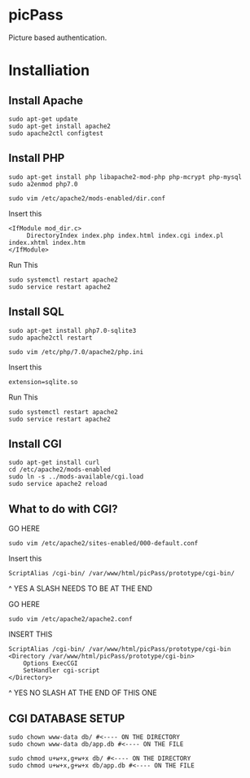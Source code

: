 # picPass
Picture based authentication.
# Installiation 

## Install Apache

<!--YOU MAY NOT NEED TO DO THIS STEP-->

<!--TRY RUNNING LOCALHOST FIRST SEE WHAT COMES UP-->

    sudo apt-get update
    sudo apt-get install apache2
    sudo apache2ctl configtest


## Install PHP

    sudo apt-get install php libapache2-mod-php php-mcrypt php-mysql
    sudo a2enmod php7.0

    sudo vim /etc/apache2/mods-enabled/dir.conf

Insert this

    <IfModule mod_dir.c>
         DirectoryIndex index.php index.html index.cgi index.pl index.xhtml index.htm
    </IfModule>
Run This

    sudo systemctl restart apache2
    sudo service restart apache2

<!--- RUN IT, MAKE SURE PHP WORKS-->


## Install SQL

    sudo apt-get install php7.0-sqlite3
    sudo apache2ctl restart

<!-- THIS MAY NEED TO BE DONE I DON'T KNOW FOR SURE-->

<!--TRY BEFORE MAKING THIS JUMP-->

<!--NOTE IF YOUR DATABASE IS USING CGI, SKIP THIS STEP EVEN IF IT DOESNT WORK FOR LATER-->

    sudo vim /etc/php/7.0/apache2/php.ini
Insert this
    
    extension=sqlite.so

Run This

    sudo systemctl restart apache2
    sudo service restart apache2



## Install CGI

    sudo apt-get install curl
    cd /etc/apache2/mods-enabled
    sudo ln -s ../mods-available/cgi.load
    sudo service apache2 reload



## What to do with CGI?

GO HERE

    sudo vim /etc/apache2/sites-enabled/000-default.conf

Insert this

    ScriptAlias /cgi-bin/ /var/www/html/picPass/prototype/cgi-bin/ 

^ YES A SLASH NEEDS TO BE AT THE END

GO HERE

    sudo vim /etc/apache2/apache2.conf

INSERT THIS

    ScriptAlias /cgi-bin/ /var/www/html/picPass/prototype/cgi-bin 
    <Directory /var/www/html/picPass/prototype/cgi-bin>
        Options ExecCGI
        SetHandler cgi-script
    </Directory>

^ YES NO SLASH AT THE END OF THIS ONE

## CGI DATABASE SETUP
    sudo chown www-data db/ #<---- ON THE DIRECTORY
    sudo chown www-data db/app.db #<---- ON THE FILE

    sudo chmod u+w+x,g+w+x db/ #<---- ON THE DIRECTORY
    sudo chmod u+w+x,g+w+x db/app.db #<---- ON THE FILE


